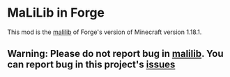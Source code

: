 MaLiLib in Forge
==============
This mod is the [malilib](https://github.com/maruohon) of Forge's version of Minecraft version 1.18.1.

## Warning: Please do not report bug in [malilib](https://github.com/maruohon). You can report bug in this project's [issues](https://github.com/PlumeIS/malilib-forge/issues)


